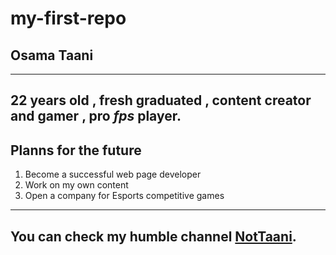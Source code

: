 # my-first-repo
## Osama Taani
---------------	
22 years old , fresh graduated , content creator and **gamer** , pro *fps* player.
---------------
## Planns for the future 
1. Become a successful web page developer
2. Work on my own content 
3. Open a company for Esports competitive games
---------------
You can check my humble channel [NotTaani](https://www.youtube.com/@nottaani ).
---------------

